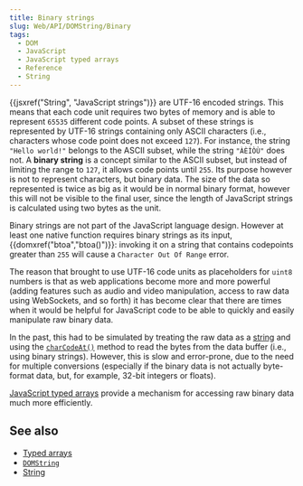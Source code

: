 ```yaml
---
title: Binary strings
slug: Web/API/DOMString/Binary
tags:
  - DOM
  - JavaScript
  - JavaScript typed arrays
  - Reference
  - String
---
```

{{jsxref("String", "JavaScript strings")}} are UTF-16 encoded strings. This means that each code unit requires two bytes of memory and is able to represent `65535` different code points. A subset of these strings is represented by UTF-16 strings containing only ASCII characters (i.e., characters whose code point does not exceed `127`). For instance, the string `"Hello world!"` belongs to the ASCII subset, while the string `"ÀÈÌÒÙ"` does not. A **binary string** is a concept similar to the ASCII subset, but instead of limiting the range to `127`, it allows code points until `255`. Its purpose however is not to represent characters, but binary data. The size of the data so represented is twice as big as it would be in normal binary format, however this will not be visible to the final user, since the length of JavaScript strings is calculated using two bytes as the unit.

Binary strings are not part of the JavaScript language design. However at least one native function requires binary strings as its input, {{domxref("btoa","btoa()")}}: invoking it on a string that contains codepoints greater than `255` will cause a `Character Out Of Range` error.

The reason that brought to use UTF-16 code units as placeholders for `uint8` numbers is that as web applications become more and more powerful (adding features such as audio and video manipulation, access to raw data using WebSockets, and so forth) it has become clear that there are times when it would be helpful for JavaScript code to be able to quickly and easily manipulate raw binary data.

In the past, this had to be simulated by treating the raw data as a [string](/en-US/docs/Web/JavaScript/Reference/Global_Objects/String) and using the [`charCodeAt()`](/en-US/docs/Web/JavaScript/Reference/Global_Objects/String/charCodeAt) method to read the bytes from the data buffer (i.e., using binary strings). However, this is slow and error-prone, due to the need for multiple conversions (especially if the binary data is not actually byte-format data, but, for example, 32-bit integers or floats).

[JavaScript typed arrays](/en-US/docs/Web/JavaScript/Typed_arrays) provide a mechanism for accessing raw binary data much more efficiently.

## See also

- [Typed arrays](/en-US/docs/Web/JavaScript/Typed_arrays)
- [`DOMString`](/en-US/docs/Web/API/DOMString)
- [String](/en-US/docs/Web/JavaScript/Reference/Global_Objects/String)
